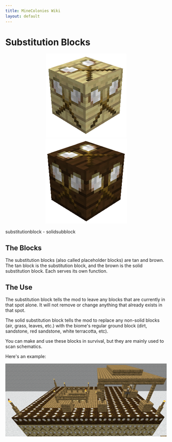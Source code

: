 ```yaml
---
title: MineColonies Wiki
layout: default
---
```

# Substitution Blocks

<div class="infobox box text-center">
    <p style="text-align:center;"><img src="../../assets/images/items/substitutionblock.png" alt="Substitution Block">
    <img src="../../assets/images/items/solidsubstitutionblock.png" alt="SolidSubstitution Block"></p>
    <recipe>substitutionblock</recipe> - <recipe>solidsubblock</recipe>
</div>

## The Blocks

The substitution blocks (also called placeholder blocks) are tan and brown. The tan block is the substitution block, and the brown is the solid substitution block. Each serves its own function. 

## The Use

The substitution block tells the mod to leave any blocks that are currently in that spot alone. It will not remove or change anything that already exists in that spot.

The solid substitution block tells the mod to replace any non-solid blocks (air, grass, leaves, etc.) with the biome's regular ground block (dirt, sandstone, red sandstone, white terracotta, etc). 

You can make and use these blocks in survival, but they are mainly used to scan schematics.

Here's an example:
<br>
<p style="text-align:center;"><img src="../../assets/images/items/sampleschematic.png" alt="Sample Schematic"></p>
<br>
